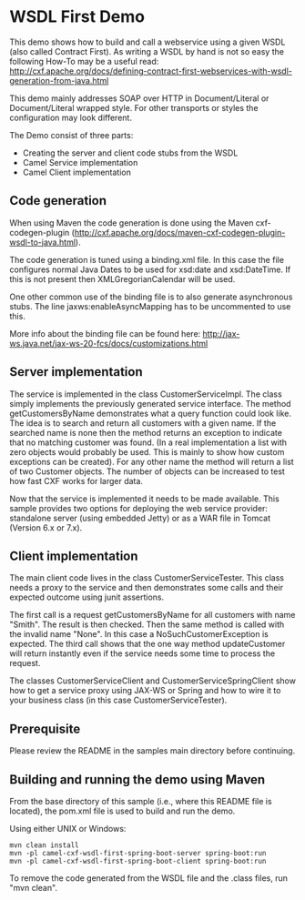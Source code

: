 WSDL First Demo
===============

This demo shows how to build and call a webservice using a given WSDL (also
called Contract First). As writing a WSDL by hand is not so easy the following
How-To may be a useful read:
http://cxf.apache.org/docs/defining-contract-first-webservices-with-wsdl-generation-from-java.html

This demo mainly addresses SOAP over HTTP in Document/Literal or
Document/Literal wrapped style. For other transports or styles the
configuration may look different.

The Demo consist of three parts:

- Creating the server and client code stubs from the WSDL
- Camel Service implementation
- Camel Client implementation

Code generation
---------------
When using Maven the code generation is done using the Maven cxf-codegen-plugin
(http://cxf.apache.org/docs/maven-cxf-codegen-plugin-wsdl-to-java.html).

The code generation is tuned using a binding.xml file. In this case the file
configures normal Java Dates to be used for xsd:date and xsd:DateTime. If this
is not present then XMLGregorianCalendar will be used.

One other common use of the binding file is to also generate asynchronous
stubs. The line jaxws:enableAsyncMapping has to be uncommented to use this.

More info about the binding file can be found here:
http://jax-ws.java.net/jax-ws-20-fcs/docs/customizations.html

Server implementation
---------------------

The service is implemented in the class CustomerServiceImpl. The class simply
implements the previously generated service interface. The method
getCustomersByName demonstrates what a query function could look like. The
idea is to search and return all customers with a given name. If the searched
name is none then the method returns an exception to indicate that no matching
customer was found. (In a real implementation a list with zero objects would
probably be used. This is mainly to show how custom exceptions can be
created). For any other name the method will return a list of two Customer
objects. The number of objects can be increased to test how fast CXF works for
larger data.

Now that the service is implemented it needs to be made available. This sample
provides two options for deploying the web service provider: standalone server
(using embedded Jetty) or as a WAR file in Tomcat (Version 6.x or 7.x).


Client implementation
---------------------

The main client code lives in the class CustomerServiceTester. This class
needs a proxy to the service and then demonstrates some calls and their
expected outcome using junit assertions.

The first call is a request getCustomersByName for all customers with name
"Smith". The result is then checked. Then the same method is called with the
invalid name "None". In this case a NoSuchCustomerException is expected. The
third call shows that the one way method updateCustomer will return instantly
even if the service needs some time to process the request.

The classes CustomerServiceClient and CustomerServiceSpringClient show how to
get a service proxy using JAX-WS or Spring and how to wire it to your business
class (in this case CustomerServiceTester).

Prerequisite
------------
Please review the README in the samples main directory before continuing.

Building and running the demo using Maven
-----------------------------------------
From the base directory of this sample (i.e., where this README file is
located), the pom.xml file is used to build and run the demo.

Using either UNIX or Windows:

    mvn clean install
    mvn -pl camel-cxf-wsdl-first-spring-boot-server spring-boot:run
    mvn -pl camel-cxf-wsdl-first-spring-boot-client spring-boot:run

To remove the code generated from the WSDL file and the .class files, run
"mvn clean".


